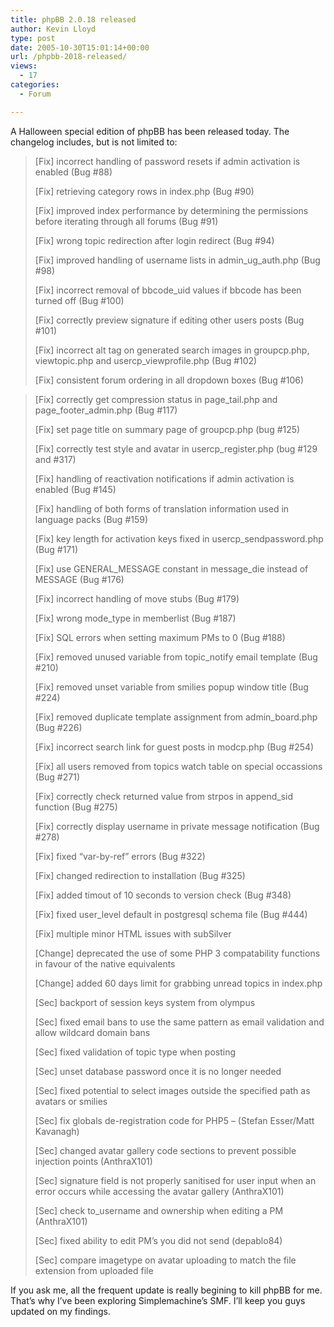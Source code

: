 ```yaml
---
title: phpBB 2.0.18 released
author: Kevin Lloyd
type: post
date: 2005-10-30T15:01:14+00:00
url: /phpbb-2018-released/
views:
  - 17
categories:
  - Forum

---
```

A Halloween special edition of phpBB has been released today. The changelog includes, but is not limited to:

> [Fix] incorrect handling of password resets if admin activation is enabled (Bug #88) 
> 
> [Fix] retrieving category rows in index.php (Bug #90) 
> 
> [Fix] improved index performance by determining the permissions before iterating through all forums (Bug #91) 
> 
> [Fix] wrong topic redirection after login redirect (Bug #94) 
> 
> [Fix] improved handling of username lists in admin\_ug\_auth.php (Bug #98) 
> 
> [Fix] incorrect removal of bbcode_uid values if bbcode has been turned off (Bug #100) 
> 
> [Fix] correctly preview signature if editing other users posts (Bug #101) 
> 
> [Fix] incorrect alt tag on generated search images in groupcp.php, viewtopic.php and usercp_viewprofile.php (Bug #102) 
> 
> [Fix] consistent forum ordering in all dropdown boxes (Bug #106)
  
> <!--more-->
> 
> 
  
> [Fix] correctly get compression status in page\_tail.php and page\_footer_admin.php (Bug #117) 
> 
> [Fix] set page title on summary page of groupcp.php (bug #125) 
> 
> [Fix] correctly test style and avatar in usercp_register.php (bug #129 and #317) 
> 
> [Fix] handling of reactivation notifications if admin activation is enabled (Bug #145) 
> 
> [Fix] handling of both forms of translation information used in language packs (Bug #159) 
> 
> [Fix] key length for activation keys fixed in usercp_sendpassword.php (Bug #171) 
> 
> [Fix] use GENERAL\_MESSAGE constant in message\_die instead of MESSAGE (Bug #176) 
> 
> [Fix] incorrect handling of move stubs (Bug #179) 
> 
> [Fix] wrong mode_type in memberlist (Bug #187) 
> 
> [Fix] SQL errors when setting maximum PMs to 0 (Bug #188) 
> 
> [Fix] removed unused variable from topic_notify email template (Bug #210) 
> 
> [Fix] removed unset variable from smilies popup window title (Bug #224) 
> 
> [Fix] removed duplicate template assignment from admin_board.php (Bug #226) 
> 
> [Fix] incorrect search link for guest posts in modcp.php (Bug #254) 
> 
> [Fix] all users removed from topics watch table on special occassions (Bug #271) 
> 
> [Fix] correctly check returned value from strpos in append_sid function (Bug #275) 
> 
> [Fix] correctly display username in private message notification (Bug #278) 
> 
> [Fix] fixed &#8220;var-by-ref&#8221; errors (Bug #322) 
> 
> [Fix] changed redirection to installation (Bug #325) 
> 
> [Fix] added timout of 10 seconds to version check (Bug #348) 
> 
> [Fix] fixed user_level default in postgresql schema file (Bug #444) 
> 
> [Fix] multiple minor HTML issues with subSilver 
> 
> [Change] deprecated the use of some PHP 3 compatability functions in favour of the native equivalents 
> 
> [Change] added 60 days limit for grabbing unread topics in index.php 
> 
> [Sec] backport of session keys system from olympus 
> 
> [Sec] fixed email bans to use the same pattern as email validation and allow wildcard domain bans 
> 
> [Sec] fixed validation of topic type when posting 
> 
> [Sec] unset database password once it is no longer needed 
> 
> [Sec] fixed potential to select images outside the specified path as avatars or smilies 
> 
> [Sec] fix globals de-registration code for PHP5 &#8211; (Stefan Esser/Matt Kavanagh) 
> 
> [Sec] changed avatar gallery code sections to prevent possible injection points (AnthraX101) 
> 
> [Sec] signature field is not properly sanitised for user input when an error occurs while accessing the avatar gallery (AnthraX101) 
> 
> [Sec] check to_username and ownership when editing a PM (AnthraX101) 
> 
> [Sec] fixed ability to edit PM&#8217;s you did not send (depablo84) 
> 
> [Sec] compare imagetype on avatar uploading to match the file extension from uploaded file

If you ask me, all the frequent update is really begining to kill phpBB for me. That&#8217;s why I&#8217;ve been exploring Simplemachine&#8217;s SMF. I&#8217;ll keep you guys updated on my findings.